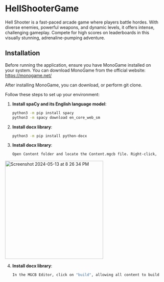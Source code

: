 # HellShooterGame
Hell Shooter is a fast-paced arcade game where players battle hordes. With diverse enemies, powerful weapons, and dynamic levels, it offers intense, challenging gameplay. Compete for high scores on leaderboards in this visually stunning, adrenaline-pumping adventure.

## Installation

Before running the application, ensure you have MonoGame installed on your system. You can download MonoGame from the official website: https://monogame.net/

After installing MonoGame, you can download, or perform git clone.

Follow these steps to set up your environment:

1. **Install spaCy and its English language model**:

   ```bash
   python3 -m pip install spacy
   python3 -m spacy download en_core_web_sm

2. **Install docx library**:

   ```bash
   python3 -m pip install python-docx

3. **Install docx library**:

   ```bash
   Open Content folder and locate the Content.mgcb file. Right-click, and click on "Open in MGCB Editor". 
<img width="320" alt="Screenshot 2024-05-13 at 8 26 34 PM" src="https://github.com/ApCherra/HellShooterGame/assets/135000565/129c5ec6-975d-4515-b0b7-dc0c31b4a622">

4. **Install docx library**:

   ```bash
   In the MGCB Editor, click on "build", allowing all content to build properly in your environment. 
